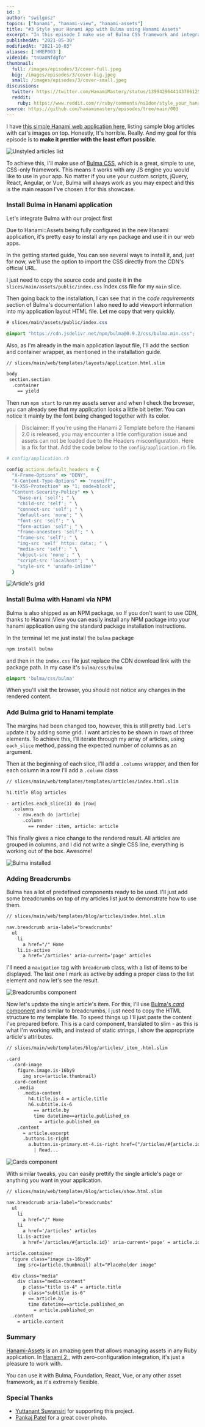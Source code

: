 ```yaml
---
id: 3
author: "swilgosz"
topics: ["hanami", "hanami-view", "hanami-assets"]
title: "#3 Style your Hanami App with Bulma using Hanami Assets"
excerpt: "In this episode I make use of Bulma CSS framework and integrate it with Hanami 2.0 application to prettify it with the least effort possible."
publishedAt: "2021-05-30"
modifiedAt: "2021-10-03"
aliases: ['HMEP003']
videoId: "tnOaUNfdgfo"
thumbnail:
  full: /images/episodes/3/cover-full.jpeg
  big: /images/episodes/3/cover-big.jpeg
  small: /images/episodes/3/cover-small.jpeg
discussions:
  twitter: https://twitter.com/HanamiMastery/status/1399429644143706125
  reddit:
    ruby: https://www.reddit.com/r/ruby/comments/ns1don/style_your_hanami_app_with_bulma_using/
source: https://github.com/hanamimastery/episodes/tree/main/003
---
```


I have [this simple Hanami web application here](/episodes/2-listing-articles-with-hanami-view), listing sample blog articles with cat's images on top. Honestly, It's horrible. Really. And my goal for this episode is to **make it prettier with the least effort possible**.

![Unstyled articles list](/images/episodes/3/unstyled.png)

To achieve this, I'll make use of [Bulma CSS](https://bulma.io/), which is a great, simple to use, CSS-only framework. This means it works with any JS engine you would like to use in your app. No matter if you use your custom scripts, jQuery, React, Angular, or Vue, Bulma will always work as you may expect and this is the main reason I've chosen it for this showcase.

### Install Bulma in Hanami application

Let's integrate Bulma with our project first

Due to Hanami::Assets being fully configured in the new Hanami application, it's pretty easy to install any `npm` package and use it in our web apps.

In the getting started guide, You can see several ways to install it, and, just for now, we'll use the option to import the CSS directly from the CDN's official URL.

I just need to copy the source code and paste it in the `slices/main/assets/public/index.css` Index.css file for my `main` slice.

Then going back to the installation, I can see that in the _code requirements_ section of Bulma's documentation I also need to add viewport information into my application layout HTML file. Let me copy that very quickly.

```css
# slices/main/assets/public/index.css

@import "https://cdn.jsdelivr.net/npm/bulma@0.9.2/css/bulma.min.css";
```

Also, as I'm already in the main application layout file, I'll add the section and container wrapper, as mentioned in the installation guide.

```html
// slices/main/web/templates/layouts/application.html.slim

body
 section.section
  .container
    == yield
```


Then run `npm start` to run my assets server and when I check the browser, you can already see that my application looks a little bit better. You can notice it mainly by the font being changed together with its color.

> Disclaimer: If you're using the Hanami 2 Template before the Hanami 2.0 is released, you may encounter a little configuration issue and assets can not be loaded due to the Headers misconfiguration. Here is a fix for that. Add the code below to the `config/application.rb` file.

```ruby
# config/application.rb

config.actions.default_headers = {
  "X-Frame-Options" => "DENY",
  "X-Content-Type-Options" => "nosniff",
  "X-XSS-Protection" => "1; mode=block",
  "Content-Security-Policy" => \
    "base-uri 'self'; " \
    "child-src 'self'; " \
    "connect-src 'self'; " \
    "default-src 'none'; " \
    "font-src 'self'; " \
    "form-action 'self'; " \
    "frame-ancestors 'self'; " \
    "frame-src 'self'; " \
    "img-src 'self' https: data:; " \
    "media-src 'self'; " \
    "object-src 'none'; " \
    "script-src 'localhost'; " \
    "style-src * 'unsafe-inline'"
  }
```

![Article's grid](/images/episodes/3/bulma-installed.png)


### Install Bulma with Hanami via NPM

Bulma is also shipped as an NPM package, so If you don't want to use CDN, thanks to Hanami::View you can easily install any NPM package into your hanami application using the standard package installation instructions.

In the terminal let me just install the `bulma` package

```bash
npm install bulma
```

and then in the `index.css` file just replace the CDN download link with the package path. In my case it's `bulma/css/bulma`

```css
@import 'bulma/css/bulma'
```

When you'll visit the browser, you should not notice any changes in the rendered content.

### Add Bulma grid to Hanami template

The margins had been changed too, however, this is still pretty bad. Let's update it by adding some grid. I want articles to be shown in rows of three elements. To achieve this, I'll iterate through my array of articles, using `each_slice` method, passing the expected number of columns as an argument.

Then at the beginning of each slice, I'll add a `.columns` wrapper, and then for each column in a row I'll add a `.column` class

```html
// slices/main/web/templates/templates/articles/index.html.slim

h1.title Blog articles

- articles.each_slice(3) do |row|
  .columns
    - row.each do |article|
      .column
        == render :item, article: article
```

This finally gives a nice change to the rendered result. All articles are grouped in columns, and I did not write a single CSS line, everything is working out of the box. Awesome!

![Bulma installed](/images/episodes/3/grid.png)


### Adding Breadcrumbs

Bulma has a lot of predefined components ready to be used. I'll just add some breadcrumbs on top of my articles list just to demonstrate how to use them.

```html
// slices/main/web/templates/blog/articles/index.html.slim

nav.breadcrumb aria-label="breadcrumbs"
  ul
    li
      a href="/" Home
    li.is-active
      a href='/articles' aria-current='page' articles
```

I'll need a `navigation` tag with `breadcrumb` class, with a list of items to be displayed. The last one I mark as active by adding a proper class to the list element and now let's see the result.

![Breadcrumbs component](/images/episodes/3/breadcrumbs.png)

Now let's update the single article's item. For this, I'll use [Bulma's _card_ component](https://bulma.io/documentation/components/card/) and similar to breadcrumbs, I just need to copy the HTML structure to my template file. To speed things up I'll just paste the content I've prepared before. This is a card component, translated to slim - as this is what I'm working with, and instead of static strings, I show the appropriate article's attributes.

```html
// slices/main/web/templates/blog/articles/_item_.html.slim

.card
  .card-image
    figure.image.is-16by9
      img src=(article.thumbnail)
  .card-content
    .media
      .media-content
        h4.title.is-4 = article.title
        h6.subtitle.is-6
          == article.by
          time datetime==article.published_on
            = article.published_on
    .content
      = article.excerpt
      .buttons.is-right
        a.button.is-primary.mt-4.is-right href=("/articles/#{article.id}")
          | Read...
```

![Cards component](/images/episodes/3/cards.png)

With similar tweaks, you can easily prettify the single article's page or anything you want in your application.

```html
// slices/main/web/templates/blog/articles/show.html.slim

nav.breadcrumb aria-label="breadcrumbs"
  ul
    li
      a href="/" Home
    li
      a href='/articles' articles
    li.is-active
      a href='/articles/#{article.id}' aria-current='page' = article.id

article.container
  figure class="image is-16by9"
    img src=(article.thumbnail) alt="Placeholder image"

  div class="media"
    div class="media-content"
      p class="title is-4" = article.title
      p class="subtitle is-6"
        == article.by
        time datetime==article.published_on
          = article.published_on
  .content
    = article.content

```

### Summary

[Hanami-Assets](https://github.com/hanami/assets) is an amazing gem that allows managing assets in any Ruby application. In [Hanami 2,](https://hanamirb.org), with zero-configuration integration, it's just a pleasure to work with.

You can use it with Bulma, Foundation, React, Vue, or any other asset framework, as it's extremely flexible.

### Special Thanks

- [Yuttanant Suwansiri](https://github.com/armgit5) for supporting this project.
- [Pankaj Patel](https://unsplash.com/@pankajpatel) for a great cover photo.
